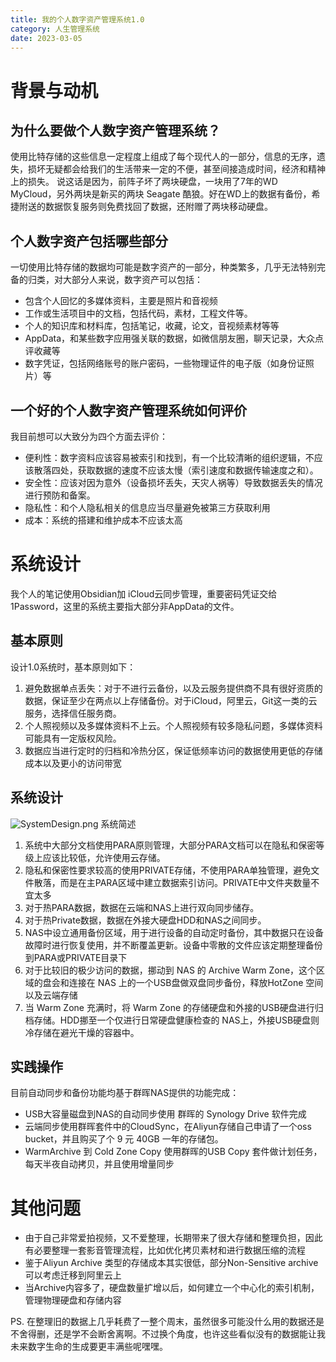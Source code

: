 ```yaml
---
title: 我的个人数字资产管理系统1.0
category: 人生管理系统
date: 2023-03-05
---
```


# 背景与动机

## 为什么要做个人数字资产管理系统？
使用比特存储的这些信息一定程度上组成了每个现代人的一部分，信息的无序，遗失，损坏无疑都会给我们的生活带来一定的不便，甚至间接造成时间，经济和精神上的损失。
说这话是因为，前阵子坏了两块硬盘，一块用了7年的WD MyCloud，另外两块是新买的两块 Seagate 酷狼。好在WD上的数据有备份，希捷附送的数据恢复服务则免费找回了数据，还附赠了两块移动硬盘。

## 个人数字资产包括哪些部分
一切使用比特存储的数据均可能是数字资产的一部分，种类繁多，几乎无法特别完备的归类，对大部分人来说，数字资产可以包括：
- 包含个人回忆的多媒体资料，主要是照片和音视频
- 工作或生活项目中的文档，包括代码，素材，工程文件等。
- 个人的知识库和材料库，包括笔记，收藏，论文，音视频素材等等
- AppData，和某些数字应用强关联的数据，如微信朋友圈，聊天记录，大众点评收藏等
- 数字凭证，包括网络账号的账户密码，一些物理证件的电子版（如身份证照片）等

## 一个好的个人数字资产管理系统如何评价
我目前想可以大致分为四个方面去评价：
- 便利性：数字资料应该容易被索引和找到，有一个比较清晰的组织逻辑，不应该散落四处，获取数据的速度不应该太慢（索引速度和数据传输速度之和）。
- 安全性：应该对因为意外（设备损坏丢失，天灾人祸等）导致数据丢失的情况进行预防和备案。
- 隐私性：和个人隐私相关的信息应当尽量避免被第三方获取利用
- 成本：系统的搭建和维护成本不应该太高

# 系统设计

我个人的笔记使用Obsidian加 iCloud云同步管理，重要密码凭证交给 1Password，这里的系统主要指大部分非AppData的文件。

## 基本原则
设计1.0系统时，基本原则如下：
1. 避免数据单点丢失：对于不进行云备份，以及云服务提供商不具有很好资质的数据，保证至少在两点以上存储备份。对于iCloud，阿里云，Git这一类的云服务，选择信任服务商。
2. 个人照视频以及多媒体资料不上云。个人照视频有较多隐私问题，多媒体资料可能具有一定版权风险。
3. 数据应当进行定时的归档和冷热分区，保证低频率访问的数据使用更低的存储成本以及更小的访问带宽


## 系统设计

![SystemDesign.png](https://andy-blog-assets.oss-cn-shanghai.aliyuncs.com/2023/digital_assets_management_1/SystemDesign.png)
系统简述
1. 系统中大部分文档使用PARA原则管理，大部分PARA文档可以在隐私和保密等级上应该比较低，允许使用云存储。
2. 隐私和保密性要求较高的使用PRIVATE存储，不使用PARA单独管理，避免文件散落，而是在主PARA区域中建立数据索引访问。PRIVATE中文件夹数量不宜太多
3. 对于热PARA数据，数据在云端和NAS上进行双向同步储存。
4. 对于热Private数据，数据在外接大硬盘HDD和NAS之间同步。
5. NAS中设立通用备份区域，用于进行设备的自动定时备份，其中数据只在设备故障时进行恢复使用，并不断覆盖更新。设备中零散的文件应该定期整理备份到PARA或PRIVATE目录下
6. 对于比较旧的极少访问的数据，挪动到 NAS 的 Archive Warm Zone，这个区域的盘会和连接在 NAS 上的一个USB盘做双盘同步备份，释放HotZone 空间以及云端存储
7. 当 Warm Zone 充满时，将 Warm Zone 的存储硬盘和外接的USB硬盘进行归档存储。HDD挪至一个仅进行日常硬盘健康检查的 NAS上，外接USB硬盘则冷存储在避光干燥的容器中。

## 实践操作
目前自动同步和备份功能均基于群晖NAS提供的功能完成：
- USB大容量磁盘到NAS的自动同步使用 群晖的 Synology Drive 软件完成
- 云端同步使用群晖套件中的CloudSync，在Aliyun存储自己申请了一个oss bucket，并且购买了个 9 元 40GB 一年的存储包。
- WarmArchive 到 Cold Zone Copy 使用群晖的USB Copy 套件做计划任务，每天半夜自动拷贝，并且使用增量同步


# 其他问题

- 由于自己非常爱拍视频，又不爱整理，长期带来了很大存储和整理负担，因此有必要整理一套影音管理流程，比如优化拷贝素材和进行数据压缩的流程
- 鉴于Aliyun Archive 类型的存储成本其实很低，部分Non-Sensitive archive 可以考虑迁移到阿里云上
- 当Archive内容多了，硬盘数量扩增以后，如何建立一个中心化的索引机制，管理物理硬盘和存储内容

PS. 在整理旧的数据上几乎耗费了一整个周末，虽然很多可能没什么用的数据还是不舍得删，还是学不会断舍离啊。不过换个角度，也许这些看似没有的数据能让我未来数字生命的生成要更丰满些呢嘿嘿。